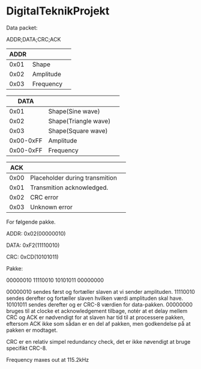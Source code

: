 # DigitalTeknikProjekt

Data packet:

ADDR;DATA;CRC;ACK

| ADDR |           |      |
| ---- | --------- | ---- |
| 0x01 | Shape     |      |
| 0x02 | Amplitude |      |
| 0x03 | Frequency |      |

| DATA      |                      |      |
| --------- | -------------------- | ---- |
| 0x01      | Shape(Sine wave)     |      |
| 0x02      | Shape(Triangle wave) |      |
| 0x03      | Shape(Square wave)   |      |
| 0x00-0xFF | Amplitude            |      |
| 0x00-0xFF | Frequency            |      |

| ACK  |                                |      |
| ---- | ------------------------------ | ---- |
| 0x00 | Placeholder during transmition |      |
| 0x01 | Transmition acknowledged.      |      |
| 0x02 | CRC error                      |      |
| 0x03 | Unknown error                  |      |

For følgende pakke.

ADDR: 0x02(00000010)

DATA: 0xF2(11110010)

CRC: 0xCD(10101011)

Pakke:

00000010 11110010 10101011 00000000

00000010 sendes først og fortæller slaven at vi sender amplituden.
11110010 sendes derefter og fortæller slaven hvilken værdi amplituden skal have.
10101011 sendes derefter og er CRC-8 værdien for data-pakken.
00000000 bruges til at clocke et acknowledgement tilbage, notér at et delay mellem CRC og ACK er nødvendigt for at slaven har tid til at processere pakken, eftersom ACK ikke som sådan er en del af pakken, men godkendelse på at pakken er modtaget.

CRC er en relativ simpel redundancy check, det er ikke nøvendigt at bruge specifikt CRC-8.

Frequency maxes out at 115.2kHz


